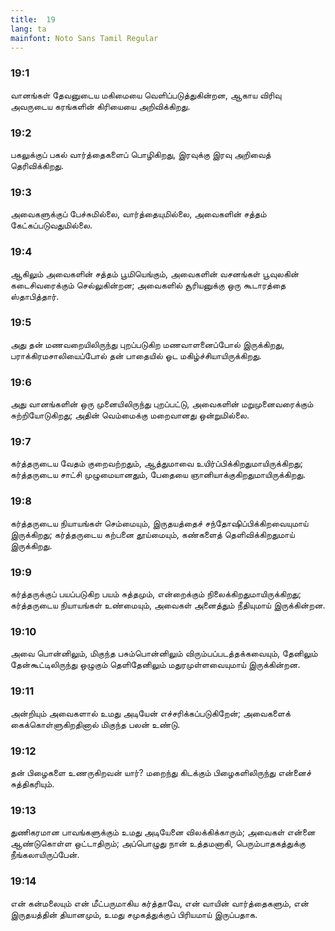 ```yaml
---
title:  19
lang: ta
mainfont: Noto Sans Tamil Regular
---
```


###  19:1

வானங்கள் தேவனுடைய மகிமையை வெளிப்படுத்துகின்றன, ஆகாய விரிவு அவருடைய கரங்களின் கிரியையை அறிவிக்கிறது.

###  19:2

பகலுக்குப் பகல் வார்த்தைகளைப் பொழிகிறது, இரவுக்கு இரவு அறிவைத் தெரிவிக்கிறது.

###  19:3

அவைகளுக்குப் பேச்சுமில்லை, வார்த்தையுமில்லை, அவைகளின் சத்தம் கேட்கப்படுவதுமில்லை.

###  19:4

ஆகிலும் அவைகளின் சத்தம் பூமியெங்கும், அவைகளின் வசனங்கள் பூவுலகின் கடைசிவரைக்கும் செல்லுகின்றன; அவைகளில் சூரியனுக்கு ஒரு கூடாரத்தை ஸ்தாபித்தார்.

###  19:5

அது தன் மணவறையிலிருந்து புறப்படுகிற மணவாளனைப்போல் இருக்கிறது, பராக்கிரமசாலியைப்போல் தன் பாதையில் ஓட மகிழ்ச்சியாயிருக்கிறது.

###  19:6

அது வானங்களின் ஒரு முனையிலிருந்து புறப்பட்டு, அவைகளின் மறுமுனைவரைக்கும் சுற்றியோடுகிறது; அதின் வெம்மைக்கு மறைவானது ஒன்றுமில்லை.

###  19:7

கர்த்தருடைய வேதம் குறைவற்றதும், ஆத்துமாவை உயிர்ப்பிக்கிறதுமாயிருக்கிறது; கர்த்தருடைய சாட்சி முழுமையானதும், பேதையை ஞானியாக்குகிறதுமாயிருக்கிறது.

###  19:8

கர்த்தருடைய நியாயங்கள் செம்மையும், இருதயத்தைச் சந்தோஷிப்பிக்கிறவையுமாய் இருக்கிறது; கர்த்தருடைய கற்பனை தூய்மையும், கண்களைத் தெளிவிக்கிறதுமாய் இருக்கிறது.

###  19:9

கர்த்தருக்குப் பயப்படுகிற பயம் சுத்தமும், என்றைக்கும் நிலைக்கிறதுமாயிருக்கிறது; கர்த்தருடைய நியாயங்கள் உண்மையும், அவைகள் அனைத்தும் நீதியுமாய் இருக்கின்றன.

###  19:10

அவை பொன்னிலும், மிகுந்த பசும்பொன்னிலும் விரும்பப்படத்தக்கவையும், தேனிலும் தேன்கூட்டிலிருந்து ஒழுகும் தெளிதேனிலும் மதுரமுள்ளவையுமாய் இருக்கின்றன.

###  19:11

அன்றியும் அவைகளால் உமது அடியேன் எச்சரிக்கப்படுகிறேன்; அவைகளைக் கைக்கொள்ளுகிறதினால் மிகுந்த பலன் உண்டு.

###  19:12

தன் பிழைகளை உணருகிறவன் யார்? மறைந்து கிடக்கும் பிழைகளிலிருந்து என்னைச் சுத்திகரியும்.

###  19:13

துணிகரமான பாவங்களுக்கும் உமது அடியேனை விலக்கிக்காரும்; அவைகள் என்னை ஆண்டுகொள்ள ஒட்டாதிரும்; அப்பொழுது நான் உத்தமனாகி, பெரும்பாதகத்துக்கு நீங்கலாயிருப்பேன்.

###  19:14

என் கன்மலையும் என் மீட்பருமாகிய கர்த்தாவே, என் வாயின் வார்த்தைகளும், என் இருதயத்தின் தியானமும், உமது சமுகத்துக்குப் பிரியமாய் இருப்பதாக.

